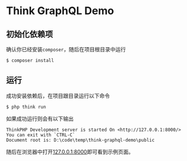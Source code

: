 Think GraphQL Demo
===============

## 初始化依赖项

确认你已经安装`composer`，随后在项目根目录中运行

```bash
$ composer install
```

## 运行

成功安装依赖后，在项目跟目录运行以下命令

```shell
$ php think run
```

如果成功运行则会有以下输出

```
ThinkPHP Development server is started On <http://127.0.0.1:8000/>
You can exit with `CTRL-C`
Document root is: D:\code\temp\think-graphql-demo\public
```

随后在浏览器中打开[127.0.0.1:8000](http://127.0.0.1:8000/)即可看到示例页面。
